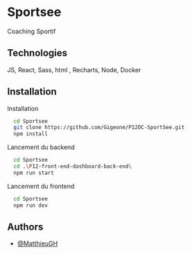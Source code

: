 
# Sportsee

Coaching Sportif


## Technologies

JS, React, Sass, html , Recharts, Node, Docker



## Installation

Installation

```bash
  cd Sportsee
  git clone https://github.com/Gigeone/P12OC-SportSee.git
  npm install

```
    
Lancement du backend

```bash
  cd Sportsee
  cd .\P12-front-end-dashboard-back-end\
  npm run start
```

Lancement du frontend

```bash
  cd Sportsee
  npm run dev
```
## Authors

- [@MatthieuGH](https://github.com/Gigeone)

